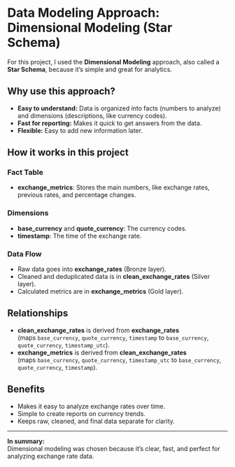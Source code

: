 # Data Modeling Approach: Dimensional Modeling (Star Schema)

For this project, I used the **Dimensional Modeling** approach, also called a **Star Schema**, because it’s simple and great for analytics.

## Why use this approach?
- **Easy to understand:** Data is organized into facts (numbers to analyze) and dimensions (descriptions, like currency codes).
- **Fast for reporting:** Makes it quick to get answers from the data.
- **Flexible:** Easy to add new information later.

## How it works in this project

### Fact Table
- **exchange_metrics**: Stores the main numbers, like exchange rates, previous rates, and percentage changes.

### Dimensions
- **base_currency** and **quote_currency**: The currency codes.
- **timestamp**: The time of the exchange rate.

### Data Flow
- Raw data goes into **exchange_rates** (Bronze layer).
- Cleaned and deduplicated data is in **clean_exchange_rates** (Silver layer).
- Calculated metrics are in **exchange_metrics** (Gold layer).

## Relationships

- **clean_exchange_rates** is derived from **exchange_rates**  
  (maps `base_currency`, `quote_currency`, `timestamp` to `base_currency`, `quote_currency`, `timestamp_utc`).
- **exchange_metrics** is derived from **clean_exchange_rates**  
  (maps `base_currency`, `quote_currency`, `timestamp_utc` to `base_currency`, `quote_currency`, `timestamp`).

## Benefits

- Makes it easy to analyze exchange rates over time.
- Simple to create reports on currency trends.
- Keeps raw, cleaned, and final data separate for clarity.

---

**In summary:**  
Dimensional modeling was chosen because it’s clear, fast, and perfect for analyzing exchange rate data.